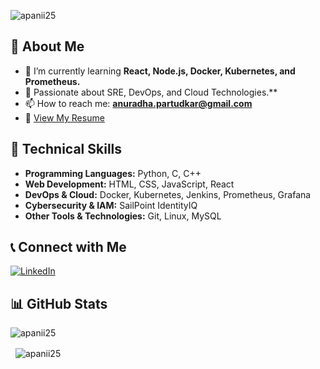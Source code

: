 

<p align="left"> <img src="https://komarev.com/ghpvc/?username=apanii25&label=Profile%20views&color=0e75b6&style=flat" alt="apanii25" /> </p>

## 👋 About Me

- 🌱 I’m currently learning **React, Node.js, Docker, Kubernetes, and Prometheus.**
- 🎯 Passionate about SRE, DevOps, and Cloud Technologies.**
- 📫 How to reach me: **[anuradha.partudkar@gmail.com](mailto:anuradha.partudkar@gmail.com)**
- 📄 [View My Resume](https://drive.google.com/file/d/1UzFTKFBOqGTG-p1GzZ-U3V_f71vq2cd7/view?usp=sharing)  

## 🚀 Technical Skills

- **Programming Languages:** Python, C, C++
- **Web Development:** HTML, CSS, JavaScript, React
- **DevOps & Cloud:** Docker, Kubernetes, Jenkins, Prometheus, Grafana
- **Cybersecurity & IAM:** SailPoint IdentityIQ
- **Other Tools & Technologies:** Git, Linux, MySQL

## 📞 Connect with Me

[![LinkedIn](https://img.shields.io/badge/LinkedIn-Connect-blue?style=for-the-badge&logo=linkedin)](https://www.linkedin.com/in/anuradha-partudkar)  

## 📊 GitHub Stats

<p align="left">
  <img src="https://github-readme-stats.vercel.app/api/top-langs?username=apanii25&show_icons=true&locale=en&layout=compact" alt="apanii25" />
</p>

<p>&nbsp;
  <img align="center" src="https://github-readme-stats.vercel.app/api?username=apanii25&show_icons=true&locale=en" alt="apanii25" />
</p>
